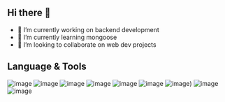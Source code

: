 ## Hi there 👋



- 🔭 I’m currently working on backend development
- 🌱 I’m currently learning mongoose
- 👯 I’m looking to collaborate on web dev projects

## Language & Tools

![image](https://github.com/prince7703/prince7703/assets/97835858/c2c5c726-38c0-4801-9405-778b7908460f) ![image](https://github.com/prince7703/prince7703/assets/97835858/9f9ff88b-7b48-4900-91b6-265104dbc9e1) ![image](https://github.com/prince7703/prince7703/assets/97835858/3e2fb381-b1fd-4ec0-9460-58c981accd87) ![image](https://github.com/prince7703/prince7703/assets/97835858/8d9f2a6e-4c50-4a73-8d2a-477989265075) ![image](https://github.com/prince7703/prince7703/assets/97835858/b1552a2e-8926-4d7f-91cf-9424d5a5180c) ![image](https://github.com/prince7703/prince7703/assets/97835858/3698a18d-fbf3-4541-8640-4f859f164a3e)
![image](https://icons8.com/icon/z228V7A9QyTv/express-js)) ![image](https://github.com/prince7703/prince7703/assets/97835858/779a8197-33f0-43e0-9467-fcdf4c7dc676)
![image](https://github.com/prince7703/prince7703/assets/97835858/cc1cb68e-8d6b-4a1a-8bb2-d8245e624e89)




